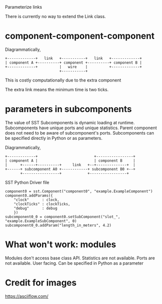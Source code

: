 Parameterize links

There is currently no way to extend the Link class.

# component-component-component

Diagrammatically,

    +-------------+   link   +-----------+   link   +-------------+
    | component A +----------+ component +----------+ component B |
    +-------------+          |   wire    |          +-------------+
                             +-----------+

This is costly computationally due to the extra component

The extra link means the minimum time is two ticks.

# parameters in subcomponents

The value of SST Subcomponents is dynamic loading at runtime. Subcomponents have unique ports and unique statistics. Parent component does not need to be aware of subcomponent's ports.  Subcomponents can be specified directly in Python or as parameters.

Diagrammatically,

    +-------------+                          +-----------------+
    | component A |                          | component B     |
    |      +------+----------+     link   +--+--------------+  |
    +------+ subcomponent A0 +------------+ subcomponent B0 +--+
           +-----------------+            +-----------------+

SST Python Driver file

    component0 = sst.Component("component0", "example.ExampleComponent")
    component0.addParams({
        "clock"      : clock,
        "clockTicks" : clockTicks,
        "debug"      : debug
        })
    subcomponent0_0 = component0.setSubComponent("slot_", "example.ExampleSubComponent", 0)
    subcomponent0_0.addParam("length_in_meters", 4.2)


# What won't work: modules

Modules don't access base class API. Statistics are not available. Ports are not available. User facing. Can be specified in Python as a parameter


# Credit for images

https://asciiflow.com/
